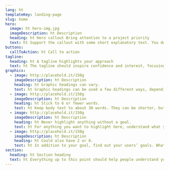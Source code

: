 ```yaml
---
lang: ht
templateKey: landing-page
slug: home
hero:
  image: ht hero-img.jpg
  imageDescription: ht Description
  heading: ht Hero callout Bring attention to a project priority
  text: ht Support the callout with some short explanatory text. You don’t need more than a couple of sentences.
buttons:
  callToAction: ht Call to action
tagline:
  heading: ht A tagline highlights your approach
  text: ht The tagline should inspire confidence and interest, focusing on the value that your overall approach offers to your audience. Use a heading typeface and keep your tagline to just a few words, and don’t confuse or mystify. Use the right side of the grid to explain the tagline a bit more. What are your goals? How do you do your work? Write in the present tense, and stay brief here. People who are interested can find details on internal pages.
graphics:
  - image: http://placehold.it/150g
    imageDescription: ht Description
    heading: ht Graphic headings can vary.
    text: ht Graphic headings can be used a few different ways, depending on what your landing page is for. Highlight your values, specific program areas, or results.
  - image: http://placehold.it/150g
    imageDescription: ht Description
    heading: ht Stick to 6 or fewer words.
    text: ht Keep body text to about 30 words. They can be shorter, but try to be somewhat balanced across all four. It creates a clean appearance with good spacing.
  - image: http://placehold.it/150g
    imageDescription: ht Description
    heading: ht Never highlight anything without a goal.
    text: ht For anything you want to highlight here, understand what your users know now, and what activity or impression you want from them after they see it.
  - image: http://placehold.it/150g
    imageDescription: ht Description
    heading: ht Could also have 2 or 6.
    text: ht In addition to your goal, find out your users’ goals. What do they want to know or do that supports your mission? Use these headings to show these.
section:
  heading: ht Section heading
  text: ht Everything up to this point should help people understand your agency or project who you are, your goal or mission, and how you approach it. Use this section to encourage them to act. Describe why they should get in touch here, and use an active verb on the button below. “Get in touch,” “Learn more,” and so on.
---
```


